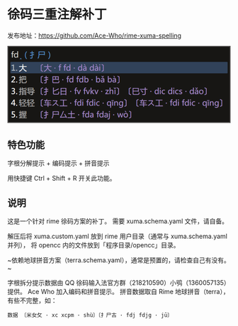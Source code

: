 # 徐码三重注解补丁

发布地址：https://github.com/Ace-Who/rime-xuma-spelling

![效果图](demo.png)

## 特色功能

字根分解提示 + 编码提示 + 拼音提示

用快捷键 Ctrl + Shift + R 开关此功能。

## 说明

这是一个针对 rime 徐码方案的补丁。
需要 xuma.schema.yaml 文件，请自备。

解压后将 xuma.custom.yaml 放到 rime 用户目录（通常与 xuma.schema.yaml 并列），
将 opencc 内的文件放到「程序目录/opencc」目录。

~依赖地球拼音方案（terra.schema.yaml），通常是预置的，请检查自己有没有。~

字根拆分提示数据由 QQ 徐码输入法官方群（218210590）小鸮（1360057135）提供。
Ace Who 加入编码和拼音提示。
拼音数据取自 Rime 地球拼音（terra），有些不完整，如：

```
数据 〔米女攵 · xc xcpm · shù〕〔扌尸古 · fdj fdjg · jū〕
```
